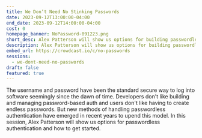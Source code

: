 ```yaml
---
title: We Don’t Need No Stinking Passwords
date: 2023-09-12T13:00:00-04:00
end_date: 2023-09-12T14:00:00-04:00
cost: 0
homepage_banner: NoPassword-091223.png
short_desc: Alex Patterson will show us options for building passwordless authentication into your applications and how to get started.
description: Alex Patterson will show us options for building passwordless authentication into your applications and how to get started.
embed_url: https://crowdcast.io/c/no-passwords
sessions:
  - we-dont-need-no-passwords
draft: false
featured: true
---
```


The username and password have been the standard secure way to log into software seemingly since the dawn of time. Developers don't like building and managing password-based auth and users don't like having to create endless passwords. But new methods of handling passwordless authentication have emerged in recent years to upend this model. In this session, Alex Patterson will show us options for passwordless authentication and how to get started.